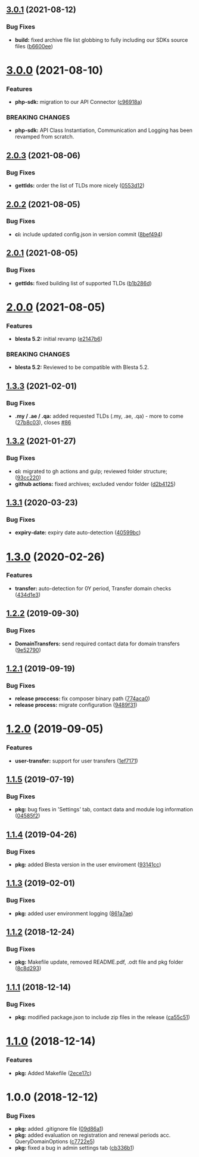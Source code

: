 ## [3.0.1](https://github.com/hexonet/blesta-ispapi-registrar/compare/v3.0.0...v3.0.1) (2021-08-12)


### Bug Fixes

* **build:** fixed archive file list globbing to fully including our SDKs source files ([b6600ee](https://github.com/hexonet/blesta-ispapi-registrar/commit/b6600ee39854b70329acf03b142b0201d912e986))

# [3.0.0](https://github.com/hexonet/blesta-ispapi-registrar/compare/v2.0.3...v3.0.0) (2021-08-10)


### Features

* **php-sdk:** migration to our API Connector ([c96918a](https://github.com/hexonet/blesta-ispapi-registrar/commit/c96918ae9d4bb1275ea7a2b828cea3b97d6efbfe))


### BREAKING CHANGES

* **php-sdk:** API Class Instantiation, Communication and Logging has been revamped from scratch.

## [2.0.3](https://github.com/hexonet/blesta-ispapi-registrar/compare/v2.0.2...v2.0.3) (2021-08-06)


### Bug Fixes

* **gettlds:** order the list of TLDs more nicely ([0553d12](https://github.com/hexonet/blesta-ispapi-registrar/commit/0553d12779e66f239084ae790731e9d76d79ac34))

## [2.0.2](https://github.com/hexonet/blesta-ispapi-registrar/compare/v2.0.1...v2.0.2) (2021-08-05)


### Bug Fixes

* **ci:** include updated config.json in version commit ([8bef494](https://github.com/hexonet/blesta-ispapi-registrar/commit/8bef494765fb448ace47fb38c18b46be40fd48e0))

## [2.0.1](https://github.com/hexonet/blesta-ispapi-registrar/compare/v2.0.0...v2.0.1) (2021-08-05)


### Bug Fixes

* **gettlds:** fixed building list of supported TLDs ([b1b286d](https://github.com/hexonet/blesta-ispapi-registrar/commit/b1b286df9b64049e778a23316c5c52bb6b7bc16c))

# [2.0.0](https://github.com/hexonet/blesta-ispapi-registrar/compare/v1.3.3...v2.0.0) (2021-08-05)


### Features

* **blesta 5.2:** initial revamp ([e2147b6](https://github.com/hexonet/blesta-ispapi-registrar/commit/e2147b61a7de9eff73a4121c394f95a6cd7b37a6))


### BREAKING CHANGES

* **blesta 5.2:** Reviewed to be compatible with Blesta 5.2.

## [1.3.3](https://github.com/hexonet/blesta-ispapi-registrar/compare/v1.3.2...v1.3.3) (2021-02-01)


### Bug Fixes

* **.my / .ae / .qa:** added requested TLDs (.my, .ae, .qa) - more to come ([27b8c03](https://github.com/hexonet/blesta-ispapi-registrar/commit/27b8c034e7a7924cbb5a0411f53cf0524b01329d)), closes [#86](https://github.com/hexonet/blesta-ispapi-registrar/issues/86)

## [1.3.2](https://github.com/hexonet/blesta-ispapi-registrar/compare/v1.3.1...v1.3.2) (2021-01-27)


### Bug Fixes

* **ci:** migrated to gh actions and gulp; reviewed folder structure; ([93cc220](https://github.com/hexonet/blesta-ispapi-registrar/commit/93cc220c039d46a36957b54ac2e7c810fb6ae729))
* **github actions:** fixed archives; excluded vendor folder ([d2b4125](https://github.com/hexonet/blesta-ispapi-registrar/commit/d2b41259d62a27398227ee5c7e747a79b6cd2c4f))

## [1.3.1](https://github.com/hexonet/blesta-ispapi-registrar/compare/v1.3.0...v1.3.1) (2020-03-23)


### Bug Fixes

* **expiry-date:** expiry date auto-detection ([40599bc](https://github.com/hexonet/blesta-ispapi-registrar/commit/40599bc6cc01d31b5c3d0129e0f220359065704f))

# [1.3.0](https://github.com/hexonet/blesta-ispapi-registrar/compare/v1.2.2...v1.3.0) (2020-02-26)


### Features

* **transfer:** auto-detection for 0Y period, Transfer domain checks ([434d1e3](https://github.com/hexonet/blesta-ispapi-registrar/commit/434d1e380685c7fb3f42ae0a43e645ac0edff0f4))

## [1.2.2](https://github.com/hexonet/blesta-ispapi-registrar/compare/v1.2.1...v1.2.2) (2019-09-30)


### Bug Fixes

* **DomainTransfers:** send required contact data for domain transfers ([9e52790](https://github.com/hexonet/blesta-ispapi-registrar/commit/9e52790))

## [1.2.1](https://github.com/hexonet/blesta-ispapi-registrar/compare/v1.2.0...v1.2.1) (2019-09-19)


### Bug Fixes

* **release proccess:** fix composer binary path ([774aca0](https://github.com/hexonet/blesta-ispapi-registrar/commit/774aca0))
* **release process:** migrate configuration ([9489f31](https://github.com/hexonet/blesta-ispapi-registrar/commit/9489f31))

# [1.2.0](https://github.com/hexonet/blesta-ispapi-registrar/compare/v1.1.5...v1.2.0) (2019-09-05)


### Features

* **user-transfer:** support for user transfers ([1ef7171](https://github.com/hexonet/blesta-ispapi-registrar/commit/1ef7171))

## [1.1.5](https://github.com/hexonet/blesta-ispapi-registrar/compare/v1.1.4...v1.1.5) (2019-07-19)


### Bug Fixes

* **pkg:** bug fixes in 'Settings' tab, contact data and module log information ([04585f2](https://github.com/hexonet/blesta-ispapi-registrar/commit/04585f2))

## [1.1.4](https://github.com/hexonet/blesta-ispapi-registrar/compare/v1.1.3...v1.1.4) (2019-04-26)


### Bug Fixes

* **pkg:** added Blesta version in the user enviroment ([93141cc](https://github.com/hexonet/blesta-ispapi-registrar/commit/93141cc))

## [1.1.3](https://github.com/hexonet/blesta-ispapi-registrar/compare/v1.1.2...v1.1.3) (2019-02-01)


### Bug Fixes

* **pkg:** added user environment logging ([861a7ae](https://github.com/hexonet/blesta-ispapi-registrar/commit/861a7ae))

## [1.1.2](https://github.com/hexonet/blesta-ispapi-registrar/compare/v1.1.1...v1.1.2) (2018-12-24)


### Bug Fixes

* **pkg:** Makefile update, removed README.pdf, .odt file and pkg folder ([8c8d293](https://github.com/hexonet/blesta-ispapi-registrar/commit/8c8d293))

## [1.1.1](https://github.com/hexonet/blesta-ispapi-registrar/compare/v1.1.0...v1.1.1) (2018-12-14)


### Bug Fixes

* **pkg:** modified package.json to include zip files in the release ([ca55c51](https://github.com/hexonet/blesta-ispapi-registrar/commit/ca55c51))

# [1.1.0](https://github.com/hexonet/blesta-ispapi-registrar/compare/v1.0.0...v1.1.0) (2018-12-14)


### Features

* **pkg:** Added Makefile ([2ece17c](https://github.com/hexonet/blesta-ispapi-registrar/commit/2ece17c))

# 1.0.0 (2018-12-12)


### Bug Fixes

* **pkg:** added .gitignore file ([09d86a1](https://github.com/hexonet/blesta-ispapi-registrar/commit/09d86a1))
* **pkg:** added evaluation on registration and renewal periods acc. QueryDomainOptions ([c7722e5](https://github.com/hexonet/blesta-ispapi-registrar/commit/c7722e5))
* **pkg:** fixed a bug in admin settings tab ([cb336b1](https://github.com/hexonet/blesta-ispapi-registrar/commit/cb336b1))
